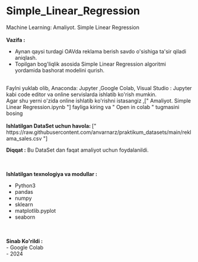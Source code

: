# Simple_Linear_Regression
Machine Learning: Amaliyot. Simple Linear Regression
<br><br>
<strong>Vazifa :</strong><br>
<ul>
  <li>Aynan qaysi turdagi OAVda reklama berish savdo o'sishiga ta'sir qiladi aniqlash.</li>
  <li>Topilgan bog'liqlik asosida Simple Linear Regression algoritmi yordamida bashorat modelini qurish.</li>
</ul>
<br>
Faylni yuklab olib, Anaconda: Jupyter ,Google Colab, Visual Studio : Jupyter kabi code editor va online servislarda ishlatib ko'rish mumkin.<br>
Agar shu yerni o'zida online ishlatib ko'rishni istasangiz ,[" Amaliyot. Simple Linear Regression.ipynb "] fayliga kiring va " Open in colab " tugmasini bosing <br>
<br><strong>Ishlatilgan DataSet uchun havola: </strong> [" https://raw.githubusercontent.com/anvarnarz/praktikum_datasets/main/reklama_sales.csv "]<br>
<p><strong>Diqqat :</strong> Bu DataSet dan faqat amaliyot uchun foydalanildi.</p>
<br><br>
<strong>Ishlatilgan texnologiya va modullar :</strong><br>
<ul>
  <li>Python3</li>
  <li>pandas</li>
  <li>numpy</li>
  <li>sklearn</li>
  <li>matplotlib.pyplot</li>
  <li>seaborn</li>
</ul>
<br><br>
<strong>Sinab Ko'rildi :</strong><br>
- Google Colab<br>
- 2024


